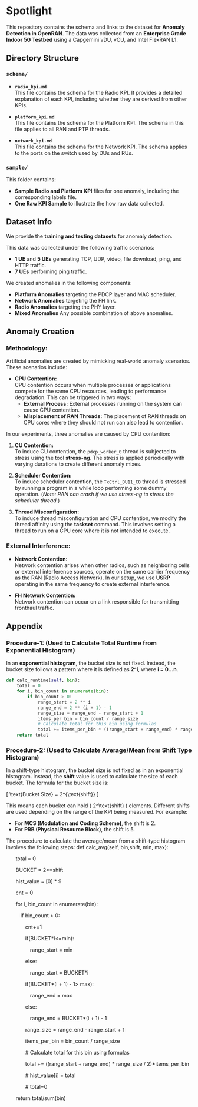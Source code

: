 # Spotlight

This repository contains the schema and links to the dataset for **Anomaly Detection in OpenRAN**. The data was collected from an **Enterprise Grade Indoor 5G Testbed** using a Capgemini vDU, vCU, and Intel FlexRAN L1.

## Directory Structure

### `schema/`

- **`radio_kpi.md`**  
  This file contains the schema for the Radio KPI. It provides a detailed explanation of each KPI, including whether they are derived from other KPIs.

- **`platform_kpi.md`**  
  This file contains the schema for the Platform KPI. The schema in this file applies to all RAN and PTP threads.

- **`network_kpi.md`**  
  This file contains the schema for the Network KPI. The schema applies to the ports on the switch used by DUs and RUs.

### `sample/`

This folder contains:  
- **Sample Radio and Platform KPI** files for one anomaly, including the corresponding labels file.  
- **One Raw KPI Sample** to illustrate the how raw data collected.

## Dataset Info

We provide the **training and testing datasets** for anomaly detection.

This data was collected under the following traffic scenarios:  
- **1 UE** and **5 UEs** generating TCP, UDP, video, file download, ping, and HTTP traffic.  
- **7 UEs** performing ping traffic.

We created anomalies in the following components:  
- **Platform Anomalies** targeting the PDCP layer and MAC scheduler.  
- **Network Anomalies** targeting the FH link.  
- **Radio Anomalies** targeting the PHY layer.
- **Mixed Anomalies** Any possible combination of above anomalies.

## Anomaly Creation

### Methodology:
Artificial anomalies are created by mimicking real-world anomaly scenarios. These scenarios include:

- **CPU Contention:**  
  CPU contention occurs when multiple processes or applications compete for the same CPU resources, leading to performance degradation. This can be triggered in two ways:
  - **External Process:** External processes running on the system can cause CPU contention.
  - **Misplacement of RAN Threads:** The placement of RAN threads on CPU cores where they should not run can also lead to contention.

In our experiments, three anomalies are caused by CPU contention:

1. **CU Contention:**  
   To induce CU contention, the `pdcp_worker_0` thread is subjected to stress using the tool **stress-ng**. The stress is applied periodically with varying durations to create different anomaly mixes.

2. **Scheduler Contention:**  
   To induce scheduler contention, the `TxCtrl_DU11_C0` thread is stressed by running a program in a while loop performing some dummy operation. (*Note: RAN can crash if we use stress-ng to stress the scheduler thread.*)

3. **Thread Misconfiguration:**  
   To induce thread misconfiguration and CPU contention, we modify the thread affinity using the **taskset** command. This involves setting a thread to run on a CPU core where it is not intended to execute.

### External Interference:

- **Network Contention:**  
  Network contention arises when other radios, such as neighboring cells or external interference sources, operate on the same carrier frequency as the RAN (Radio Access Network). In our setup, we use **USRP** operating in the same frequency to create external interference.

- **FH Network Contention:**  
  Network contention can occur on a link responsible for transmitting fronthaul traffic.

## Appendix

### Procedure-1: (Used to Calculate Total Runtime from Exponential Histogram)

In an **exponential histogram**, the bucket size is not fixed. Instead, the bucket size follows a pattern where it is defined as **2^i**, where **i = 0…n**.

```python
def calc_runtime(self, bin): 
    total = 0 
    for i, bin_count in enumerate(bin): 
        if bin_count > 0: 
            range_start = 2 ** i 
            range_end = 2 ** (i + 1) - 1 
            range_size = range_end - range_start + 1 
            items_per_bin = bin_count / range_size 
            # Calculate total for this bin using formulas 
            total += items_per_bin * ((range_start + range_end) * range_size / 2) 
    return total
```
### Procedure-2: (Used to Calculate Average/Mean from Shift Type Histogram)

In a shift-type histogram, the bucket size is not fixed as in an exponential histogram. Instead, the **shift** value is used to calculate the size of each bucket. The formula for the bucket size is:

\[
\text{Bucket Size} = 2^{\text{shift}}
\]

This means each bucket can hold \( 2^\text{shift} \) elements. Different shifts are used depending on the range of the KPI being measured. For example:
- For **MCS (Modulation and Coding Scheme)**, the shift is 2.
- For **PRB (Physical Resource Block)**, the shift is 5.

The procedure to calculate the average/mean from a shift-type histogram involves the following steps:
def calc_avg(self, bin,shift, min, max): 

        total = 0 

        BUCKET = 2**shift 

        hist_value = [0] * 9 

        cnt = 0 

        for i, bin_count in enumerate(bin): 

            if bin_count > 0: 

                cnt+=1 

                if(BUCKET*i<=min): 

                    range_start = min 

                else: 

                    range_start = BUCKET*i 

                if(BUCKET*(i + 1) - 1> max): 

                    range_end = max 

                else: 

                    range_end = BUCKET*(i + 1) - 1 

                range_size = range_end - range_start + 1 

                items_per_bin = bin_count / range_size 

                # Calculate total for this bin using formulas 

                total += ((range_start + range_end) * range_size / 2)*items_per_bin 

                # hist_value[i] = total 

                # total=0 

        return total/sum(bin)
